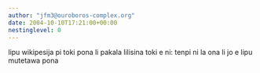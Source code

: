 ```yaml
---
author: "jfm3@ouroboros-complex.org"
date: 2004-10-10T17:21:00+00:00
nestinglevel: 0
---
```

lipu wikipesija pi toki pona li pakala lilisina toki e ni: tenpi ni la ona li jo e lipu mutetawa pona